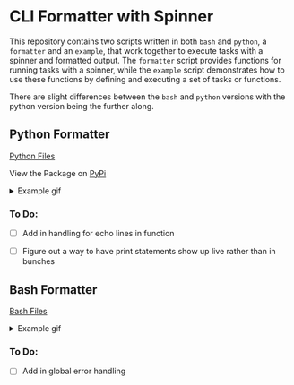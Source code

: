 # CLI Formatter with Spinner

This repository contains two scripts written in both `bash` and `python`, a `formatter` and an `example`, that work together to execute tasks with a spinner and formatted output. The `formatter` script provides functions for running tasks with a spinner, while the `example` script demonstrates how to use these functions by defining and executing a set of tasks or functions.

There are slight differences between the `bash` and `python` versions with the python version being the further along.

## Python Formatter

[Python Files](https://github.com/seanssmith/CLI-Formatter/tree/main/python_task_importer)

View the Package on [PyPi](https://pypi.org/project/TaskFormatter/)

<details>
  <summary>Example gif</summary>

![](https://github.com/seanssmith/CLI-Formatter/blob/main/python_task_importer/pythonformatterexample.gif)

</details>

### To Do:
- [ ] Add in handling for echo lines in function
- [ ] Figure out a way to have print statements show up live rather than in bunches



## Bash Formatter

[Bash Files](https://github.com/seanssmith/CLI-Formatter/tree/main/bash_task_importer)

<details>
  <summary>Example gif</summary>
  
![](https://github.com/seanssmith/CLI-Formatter/blob/main/bash_task_importer/bashformatterexample.gif)

</details>


### To Do:
- [ ] Add in global error handling
